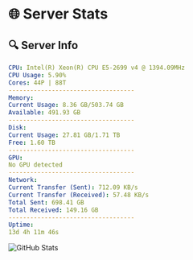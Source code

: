 # 🌐 Server Stats
## 🔍 Server Info
```yaml
CPU: Intel(R) Xeon(R) CPU E5-2699 v4 @ 1394.09MHz
CPU Usage: 5.90%
Cores: 44P | 88T
-----------------------------------
Memory:
Current Usage: 8.36 GB/503.74 GB
Available: 491.93 GB
-----------------------------------
Disk:
Current Usage: 27.81 GB/1.71 TB
Free: 1.60 TB
-----------------------------------
GPU:
No GPU detected
-----------------------------------
Network:
Current Transfer (Sent): 712.09 KB/s
Current Transfer (Received): 57.48 KB/s
Total Sent: 698.41 GB
Total Received: 149.16 GB
-----------------------------------
Uptime:
13d 4h 11m 46s
```
![GitHub Stats](https://img.shields.io/badge/Updated-2025-05-02_21:20:34-blue)